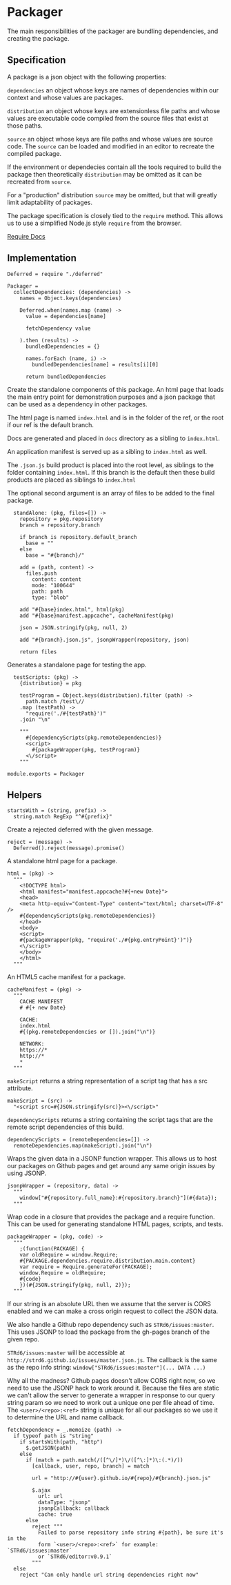 Packager
========

The main responsibilities of the packager are bundling dependencies, and
creating the package.

Specification
-------------

A package is a json object with the following properties:

`dependencies` an object whose keys are names of dependencies within our context
and whose values are packages.

`distribution` an object whose keys are extensionless file paths and whose
values are executable code compiled from the source files that exist at those paths.

`source` an object whose keys are file paths and whose values are source code.
The `source` can be loaded and modified in an editor to recreate the compiled
package.

If the environment or dependecies contain all the tools required to build the
package then theoretically `distribution` may be omitted as it can be recreated
from `source`.

For a "production" distribution `source` may be omitted, but that will greatly
limit adaptability of packages.

The package specification is closely tied to the `require` method. This allows
us to use a simplified Node.js style `require` from the browser.

[Require Docs](/require/docs)

Implementation
--------------

    Deferred = require "./deferred"

    Packager =
      collectDependencies: (dependencies) ->
        names = Object.keys(dependencies)

        Deferred.when(names.map (name) ->
          value = dependencies[name]

          fetchDependency value

        ).then (results) ->
          bundledDependencies = {}

          names.forEach (name, i) ->
            bundledDependencies[name] = results[i][0]

          return bundledDependencies

Create the standalone components of this package. An html page that loads the
main entry point for demonstration purposes and a json package that can be
used as a dependency in other packages.

The html page is named `index.html` and is in the folder of the ref, or the root
if our ref is the default branch.

Docs are generated and placed in `docs` directory as a sibling to `index.html`.

An application manifest is served up as a sibling to `index.html` as well.

The `.json.js` build product is placed into the root level, as siblings to the
folder containing `index.html`. If this branch is the default then these build
products are placed as siblings to `index.html`

The optional second argument is an array of files to be added to the final
package.

      standAlone: (pkg, files=[]) ->
        repository = pkg.repository
        branch = repository.branch

        if branch is repository.default_branch
          base = ""
        else
          base = "#{branch}/"

        add = (path, content) ->
          files.push
            content: content
            mode: "100644"
            path: path
            type: "blob"

        add "#{base}index.html", html(pkg)
        add "#{base}manifest.appcache", cacheManifest(pkg)

        json = JSON.stringify(pkg, null, 2)

        add "#{branch}.json.js", jsonpWrapper(repository, json)

        return files

Generates a standalone page for testing the app.

      testScripts: (pkg) ->
        {distribution} = pkg

        testProgram = Object.keys(distribution).filter (path) ->
          path.match /test\//
        .map (testPath) ->
          "require('./#{testPath}')"
        .join "\n"

        """
          #{dependencyScripts(pkg.remoteDependencies)}
          <script>
            #{packageWrapper(pkg, testProgram)}
          <\/script>
        """

    module.exports = Packager

Helpers
-------

    startsWith = (string, prefix) ->
      string.match RegExp "^#{prefix}"

Create a rejected deferred with the given message.

    reject = (message) ->
      Deferred().reject(message).promise()

A standalone html page for a package.

    html = (pkg) ->
      """
        <!DOCTYPE html>
        <html manifest="manifest.appcache?#{+new Date}">
        <head>
        <meta http-equiv="Content-Type" content="text/html; charset=UTF-8" />
        #{dependencyScripts(pkg.remoteDependencies)}
        </head>
        <body>
        <script>
        #{packageWrapper(pkg, "require('./#{pkg.entryPoint}')")}
        <\/script>
        </body>
        </html>
      """

An HTML5 cache manifest for a package.

    cacheManifest = (pkg) ->
      """
        CACHE MANIFEST
        # #{+ new Date}

        CACHE:
        index.html
        #{(pkg.remoteDependencies or []).join("\n")}

        NETWORK:
        https://*
        http://*
        *
      """

`makeScript` returns a string representation of a script tag that has a src
attribute.

    makeScript = (src) ->
      "<script src=#{JSON.stringify(src)}><\/script>"

`dependencyScripts` returns a string containing the script tags that are
the remote script dependencies of this build.

    dependencyScripts = (remoteDependencies=[]) ->
      remoteDependencies.map(makeScript).join("\n")

Wraps the given data in a JSONP function wrapper. This allows us to host our
packages on Github pages and get around any same origin issues by using JSONP.

    jsonpWrapper = (repository, data) ->
      """
        window["#{repository.full_name}:#{repository.branch}"](#{data});
      """

Wrap code in a closure that provides the package and a require function. This
can be used for generating standalone HTML pages, scripts, and tests.

    packageWrapper = (pkg, code) ->
      """
        ;(function(PACKAGE) {
        var oldRequire = window.Require;
        #{PACKAGE.dependencies.require.distribution.main.content}
        var require = Require.generateFor(PACKAGE);
        window.Require = oldRequire;
        #{code}
        })(#{JSON.stringify(pkg, null, 2)});
      """

If our string is an absolute URL then we assume that the server is CORS enabled
and we can make a cross origin request to collect the JSON data.

We also handle a Github repo dependency such as `STRd6/issues:master`.
This uses JSONP to load the package from the gh-pages branch of the given repo.

`STRd6/issues:master` will be accessible at `http://strd6.github.io/issues/master.json.js`.
The callback is the same as the repo info string: `window["STRd6/issues:master"](... DATA ...)`

Why all the madness? Github pages doesn't allow CORS right now, so we need to use
the JSONP hack to work around it. Because the files are static we can't allow the
server to generate a wrapper in response to our query string param so we need to
work out a unique one per file ahead of time. The `<user>/<repo>:<ref>` string is
unique for all our packages so we use it to determine the URL and name callback.

    fetchDependency = _.memoize (path) ->
      if typeof path is "string"
        if startsWith(path, "http")
          $.getJSON(path)
        else
          if (match = path.match(/([^\/]*)\/([^\:]*)\:(.*)/))
            [callback, user, repo, branch] = match

            url = "http://#{user}.github.io/#{repo}/#{branch}.json.js"

            $.ajax
              url: url
              dataType: "jsonp"
              jsonpCallback: callback
              cache: true
          else
            reject """
              Failed to parse repository info string #{path}, be sure it's in the
              form `<user>/<repo>:<ref>` for example: `STRd6/issues:master`
              or `STRd6/editor:v0.9.1`
            """
      else
        reject "Can only handle url string dependencies right now"
